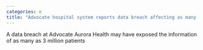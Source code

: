 ```yaml
---
categories: e
title: "Advocate hospital system reports data breach affecting as many as 3 million patients"
---
```

A data breach at Advocate Aurora Health may have exposed the information of as many as 3 million patients